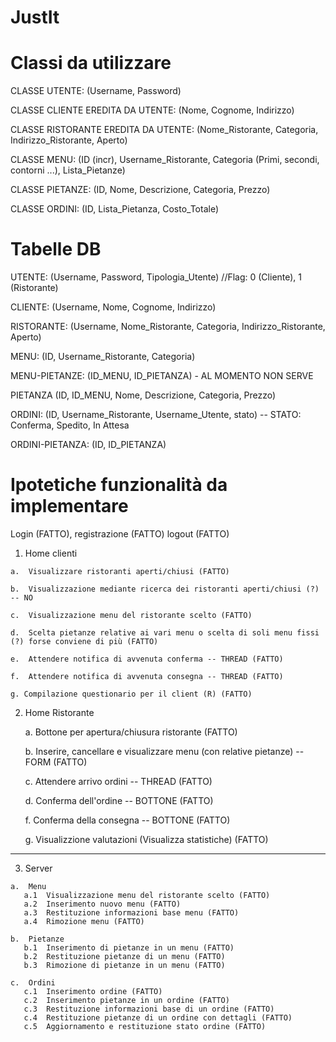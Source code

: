 # JustIt

# Classi da utilizzare

CLASSE UTENTE: (Username, Password)

CLASSE CLIENTE EREDITA DA UTENTE: (Nome, Cognome, Indirizzo)

CLASSE RISTORANTE EREDITA DA UTENTE: (Nome_Ristorante, Categoria, Indirizzo_Ristorante, Aperto)

CLASSE MENU: (ID (incr), Username_Ristorante, Categoria (Primi, secondi, contorni ...), Lista_Pietanze)

CLASSE PIETANZE: (ID, Nome, Descrizione, Categoria, Prezzo)

CLASSE ORDINI: (ID, Lista_Pietanza, Costo_Totale)


# Tabelle DB

UTENTE: (Username, Password, Tipologia_Utente) //Flag: 0 (Cliente), 1 (Ristorante)

CLIENTE: (Username, Nome, Cognome, Indirizzo)

RISTORANTE: (Username, Nome_Ristorante, Categoria, Indirizzo_Ristorante, Aperto)

MENU: (ID, Username_Ristorante, Categoria)

MENU-PIETANZE: (ID_MENU, ID_PIETANZA) - AL MOMENTO NON SERVE

PIETANZA (ID, ID_MENU, Nome, Descrizione, Categoria, Prezzo)

ORDINI: (ID, Username_Ristorante, Username_Utente, stato) --  STATO: Conferma, Spedito, In Attesa

ORDINI-PIETANZA: (ID, ID_PIETANZA)


# Ipotetiche funzionalità da implementare

  Login (FATTO), registrazione (FATTO)
  logout (FATTO)
  
  1. Home clienti
  
    a.  Visualizzare ristoranti aperti/chiusi (FATTO)
    
    b.  Visualizzazione mediante ricerca dei ristoranti aperti/chiusi (?) -- NO
    
    c.  Visualizzazione menu del ristorante scelto (FATTO)
    
    d.  Scelta pietanze relative ai vari menu o scelta di soli menu fissi (?) forse conviene di più (FATTO)
    
    e.  Attendere notifica di avvenuta conferma -- THREAD (FATTO)
   
    f.  Attendere notifica di avvenuta consegna -- THREAD (FATTO)
    
    g. Compilazione questionario per il client (R) (FATTO)
    
 
 2. Home Ristorante
 
      a. Bottone per apertura/chiusura ristorante (FATTO)

      b. Inserire, cancellare e visualizzare menu (con relative pietanze) -- FORM (FATTO)  

      c. Attendere arrivo ordini -- THREAD (FATTO)

      d. Conferma dell'ordine -- BOTTONE (FATTO)
 
      f. Conferma della consegna -- BOTTONE (FATTO)
      
      g. Visualizzione valutazioni (Visualizza statistiche) (FATTO)
    
    
**********************************************


  3. Server

    a.  Menu
       a.1  Visualizzazione menu del ristorante scelto (FATTO)
       a.2  Inserimento nuovo menu (FATTO)
       a.3  Restituzione informazioni base menu (FATTO)
       a.4  Rimozione menu (FATTO)
    
    b.  Pietanze           
       b.1  Inserimento di pietanze in un menu (FATTO)
       b.2  Restituzione pietanze di un menu (FATTO)
       b.3  Rimozione di pietanze in un menu (FATTO)
       
    c.  Ordini
       c.1  Inserimento ordine (FATTO)
       c.2  Inserimento pietanze in un ordine (FATTO)
       c.3  Restituzione informazioni base di un ordine (FATTO)
       c.4  Restituzione pietanze di un ordine con dettagli (FATTO)
       c.5  Aggiornamento e restituzione stato ordine (FATTO)
